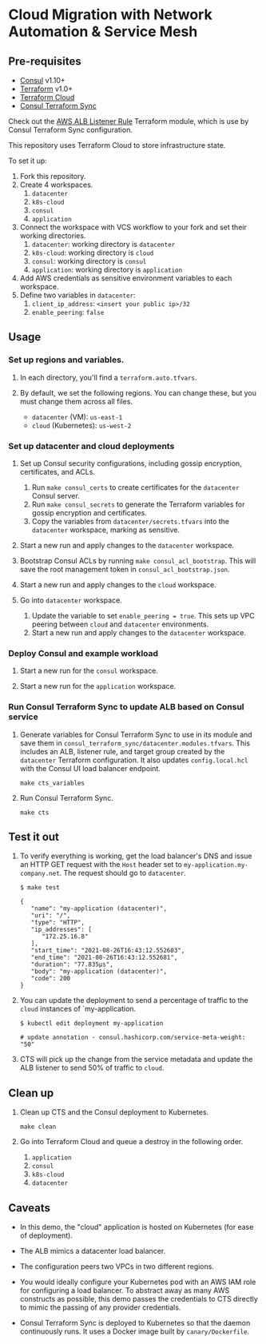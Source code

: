 # Cloud Migration with Network Automation & Service Mesh

## Pre-requisites

- [Consul](https://www.consul.io/downloads) v1.10+
- [Terraform](https://www.terraform.io/downloads.html) v1.0+
- [Terraform Cloud](https://app.terraform.io/signup/account?utm_source=terraform_io&utm_content=terraform_cloud_hero)
- [Consul Terraform Sync](https://github.com/hashicorp/consul-terraform-sync)

Check out the [AWS ALB Listener Rule](https://registry.terraform.io/modules/joatmon08/listener-rule/aws/latest)
Terraform module, which is use by Consul Terraform Sync configuration.

This repository uses Terraform Cloud to store infrastructure state.

To set it up:

1. Fork this repository.
1. Create 4 workspaces.
   1. `datacenter`
   1. `k8s-cloud`
   1. `consul`
   1. `application`
1. Connect the workspace with VCS workflow to your fork and set their working directories.
   1. `datacenter`: working directory is `datacenter`
   1. `k8s-cloud`: working directory is `cloud`
   1. `consul`: working directory is `consul`
   1. `application`: working directory is `application`
1. Add AWS credentials as sensitive environment variables to each workspace.
1. Define two variables in `datacenter`:
   1. `client_ip_address`: `<insert your public ip>/32`
   1. `enable_peering`: `false`

## Usage

### Set up regions and variables.

1. In each directory, you'll find a `terraform.auto.tfvars`.

1. By default, we set the following regions. You can change these,
   but you must change them across all files.
   - `datacenter` (VM): `us-east-1`
   - `cloud` (Kubernetes): `us-west-2`

### Set up datacenter and cloud deployments

1. Set up Consul security configurations, including gossip encryption, certificates, and ACLs.
   1. Run `make consul_certs` to create certificates for the `datacenter` Consul server.
   1. Run `make consul_secrets` to generate the Terraform variables for gossip encryption and certificates.
   1. Copy the variables from `datacenter/secrets.tfvars` into the `datacenter` workspace, marking as sensitive.

1. Start a new run and apply changes to the `datacenter` workspace.

1. Bootstrap Consul ACLs by running `make consul_acl_bootstrap`. This will save the root management token
   in `consul_acl_bootstrap.json`.

1. Start a new run and apply changes to the `cloud` workspace.

1. Go into `datacenter` workspace.
   1. Update the variable to set `enable_peering = true`. This sets up VPC peering
      between `cloud` and `datacenter` environments.
   1. Start a new run and apply changes to the `datacenter` workspace.

### Deploy Consul and example workload

1. Start a new run for the `consul` workspace.

1. Start a new run for the `application` workspace.

### Run Consul Terraform Sync to update ALB based on Consul service

1. Generate variables for Consul Terraform Sync to use in its module and save
   them in `consul_terraform_sync/datacenter.modules.tfvars`. This includes an ALB, listener rule,
   and target group created by the `datacenter` Terraform configuration. It also
   updates `config.local.hcl` with the Consul UI load balancer endpoint.
   ```shell
   make cts_variables
   ```

1. Run Consul Terraform Sync.
   ```shell
   make cts
   ```
## Test it out

1. To verify everything is working, get the load balancer's DNS and issue
   an HTTP GET request with the `Host` header set to `my-application.my-company.net`.
   The request should go to `datacenter`.
   ```shell
   $ make test

   {
      "name": "my-application (datacenter)",
      "uri": "/",
      "type": "HTTP",
      "ip_addresses": [
         "172.25.16.8"
      ],
      "start_time": "2021-08-26T16:43:12.552603",
      "end_time": "2021-08-26T16:43:12.552681",
      "duration": "77.835µs",
      "body": "my-application (datacenter)",
      "code": 200
   }
   ```

1. You can update the deployment to send a percentage of traffic to
   the `cloud` instances of `my-application.
   ```shell
   $ kubectl edit deployment my-application

   # update annotation - consul.hashicorp.com/service-meta-weight: "50"
   ```

1. CTS will pick up the change from the service metadata and update the
   ALB listener to send 50% of traffic to `cloud`.

## Clean up

1. Clean up CTS and the Consul deployment to Kubernetes.
   ```shell
   make clean
   ```

1. Go into Terraform Cloud and queue a destroy in the following order.
   1. `application`
   1. `consul`
   1. `k8s-cloud`
   1. `datacenter`

## Caveats

- In this demo, the "cloud" application is hosted on Kubernetes (for ease of deployment).

- The ALB mimics a datacenter load balancer.

- The configuration peers two VPCs in two different regions.

- You would ideally configure your Kubernetes pod with an AWS IAM role
  for configuring a load balancer. To abstract away as many AWS constructs as possible,
  this demo passes the credentials to CTS directly to mimic the passing of any
  provider credentials.

- Consul Terraform Sync is deployed to Kubernetes so that the daemon continuously
  runs. It uses a Docker image built by `canary/Dockerfile`.